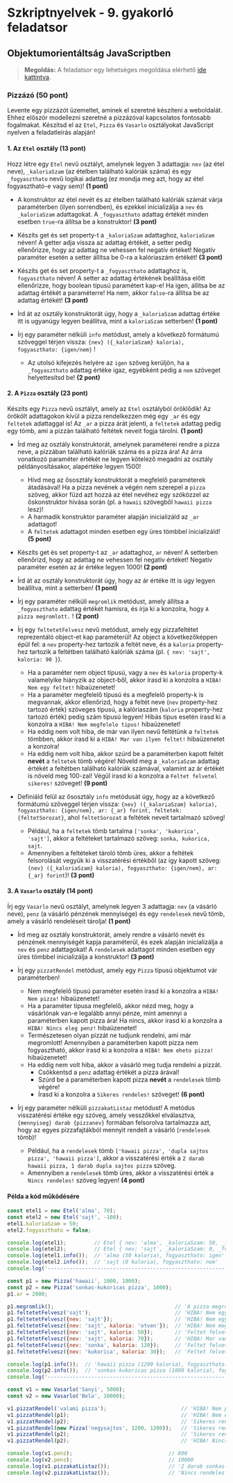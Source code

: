 # Szkriptnyelvek - 9. gyakorló feladatsor

## Objektumorientáltság JavaScriptben

> **Megoldás:** A feladatsor egy lehetséges megoldása elérhető <a href="./megoldas.js" target="_blank">ide kattintva</a>.

### Pizzázó (50 pont)

Levente egy pizzázót üzemeltet, aminek el szeretné készíteni a weboldalát. Ehhez először modellezni szeretné a pizzázóval kapcsolatos fontosabb fogalmakat. Készítsd el az `Etel`, `Pizza` és `Vasarlo` osztályokat JavaScript nyelven a feladatleírás alapján!


#### 1. Az `Etel` osztály (13 pont)

Hozz létre egy `Etel` nevű osztályt, amelynek legyen 3 adattagja: `nev` (az étel neve), `_kaloriaSzam` (az ételben található kalóriák száma) és egy `_fogyaszthato` nevű logikai adattag (ez mondja meg azt, hogy az étel fogyasztható-e vagy sem)! **(1 pont)**

* A konstruktor az étel nevét és az ételben található kalóriák számát várja paraméterben (ilyen sorrendben), és ezekkel inicializálja a `nev` és `_kaloriaSzam` adattagokat. A `_fogyaszthato` adattag értékét minden esetben `true`-ra állítsa be a konstruktor! **(3 pont)**

* Készíts get és set property-t a `_kaloriaSzam` adattaghoz, `kaloriaSzam` néven! A getter adja vissza az adattag értékét, a setter pedig ellenőrizze, hogy az adattag ne vehessen fel negatív értéket! Negatív paraméter esetén a setter állítsa be 0-ra a kalóriaszám értékét! **(3 pont)**

* Készíts get és set property-t a `_fogyaszthato` adattaghoz is, `fogyaszthato` néven! A setter az adattag értékének beállítása előtt ellenőrizze, hogy boolean típusú paramétert kap-e! Ha igen, állítsa be az adattag értékét a paraméterre! Ha nem, akkor `false`-ra állítsa be az adattag értékét! **(3 pont)**

* Írd át az osztály konstruktorát úgy, hogy a `_kaloriaSzam` adattag értéke itt is ugyanúgy legyen beállítva, mint a `kaloriaSzam` setterben! **(1 pont)**

* Írj egy paraméter nélküli `info` metódust, amely a következő formátumú szöveggel térjen vissza: `{nev} ({_kaloriaSzam} kaloria), fogyaszthato: {igen/nem}` !
    * Az utolsó kifejezés helyére az `igen` szöveg kerüljön, ha a `_fogyaszthato` adattag értéke igaz, egyébként pedig a `nem` szöveget helyettesítsd be! **(2 pont)**


#### 2. A `Pizza` osztály (23 pont)

Készíts egy `Pizza` nevű osztályt, amely az `Etel` osztályból öröklődik! Az örökölt adattagokon kívül a pizza rendelkezzen még egy `_ar` és egy `feltetek` adattaggal is! Az `_ar` a pizza árát jelenti, a `feltetek` adattag pedig egy tömb, ami a pizzán található feltétek neveit fogja tárolni. **(1 pont)**

* Írd meg az osztály konstruktorát, amelynek paraméterei rendre a pizza neve, a pizzában található kalóriák száma és a pizza ára! Az árra vonatkozó paraméter értékét ne legyen kötelező megadni az osztály példányosításakor, alapértéke legyen 1500!
    * Hívd meg az ősosztály konstruktorát a megfelelő paraméterek átadásával! Ha a pizza nevének a végén nem szerepel a `pizza` szöveg, akkor fűzd azt hozzá az étel nevéhez egy szóközzel az őskonstruktor hívása során (pl. a `hawaii` szövegből `hawaii pizza` lesz)!
    * A harmadik konstruktor paraméter alapján inicializáld az `_ar` adattagot!
    * A `feltetek` adattagot minden esetben egy üres tömbbel inicializáld! **(5 pont)**

* Készíts get és set property-t az `_ar` adattaghoz, `ar` néven! A setterben ellenőrizd, hogy az adattag ne vehessen fel negatív értéket! Negatív paraméter esetén az ár értéke legyen 1000! **(2 pont)**

* Írd át az osztály konstruktorát úgy, hogy az ár értéke itt is úgy legyen beállítva, mint a setterben! **(1 pont)**

* Írj egy paraméter nélküli `megromlik` metódust, amely állítsa a `_fogyaszthato` adattag értékét hamisra, és írja ki a konzolra, hogy `A pizza megromlott.` ! **(2 pont)**

* Írj egy `feltetetFelvesz` nevű metódust, amely egy pizzafeltétet reprezentáló object-et kap paraméterül! Az object a következőképpen épül fel: a `nev` property-hez tartozik a feltét neve, és a `kaloria` property-hez tartozik a feltétben található kalóriák száma (pl. `{ nev: 'sajt', kaloria: 90 }`).
    * Ha a paraméter nem object típusú, vagy a `nev` és `kaloria` property-k valamelyike hiányzik az object-ből, akkor írasd ki a konzolra a `HIBA! Nem egy feltet!` hibaüzenetet!
    * Ha a paraméter megfelelő típusú és a megfelelő property-k is megvannak, akkor ellenőrizd, hogy a feltét neve (`nev` property-hez tartozó érték) szöveges típusú, a kalóriaszám (`kaloria` property-hez tartozó érték) pedig szám típusú legyen! Hibás típus esetén írasd ki a konzolra a `HIBA! Nem megfelelo tipus!` hibaüzenetet!
    * Ha eddig nem volt hiba, de már van ilyen nevű feltétünk a `feltetek` tömbben, akkor írasd ki a `HIBA! Mar van ilyen feltet!` hibaüzenetet a konzolra!
    * Ha eddig nem volt hiba, akkor szúrd be a paraméterben kapott feltét **nevét** a `feltetek` tömb végére! Növeld meg a `_kaloriaSzam` adattag értékét a feltétben található kalóriák számával, valamint az ár értékét is növeld meg 100-zal! Végül írasd ki a konzolra a `Feltet felvetel sikeres!` szöveget! **(9 pont)**

* Definiáld felül az ősosztály `info` metódusát úgy, hogy az a következő formátumú szöveggel térjen vissza: `{nev} ({_kaloriaSzam} kaloria), fogyaszthato: {igen/nem}, ar: {_ar} forint, feltetek: {feltetSorozat}`, ahol `feltetSorozat` a feltétek neveit tartalmazó szöveg!
    * Például, ha a `feltetek` tömb tartalma `['sonka', 'kukorica', 'sajt']`, akkor a feltéteket tartalmazó szöveg: `sonka, kukorica, sajt`.
    * Amennyiben a feltéteket tároló tömb üres, akkor a feltétek felsorolását vegyük ki a visszatérési értékből (az így kapott szöveg: `{nev} ({_kaloriaSzam} kaloria), fogyaszthato: {igen/nem}, ar: {_ar} forint`)! **(3 pont)**


#### 3. A `Vasarlo` osztály (14 pont)

Írj egy `Vasarlo` nevű osztályt, amelynek legyen 3 adattagja: `nev` (a vásárló neve), `penz` (a vásárló pénzének mennyisége) és egy `rendelesek` nevű tömb, amely a vásárló rendeléseit tárolja! **(1 pont)**

* Írd meg az osztály konstruktorát, amely rendre a vásárló nevét és pénzének mennyiségét kapja paraméterül, és ezek alapján inicializálja a `nev` és `penz` adattagokat! A `rendelesek` adattagot minden esetben egy üres tömbbel inicializálja a konstruktor! **(3 pont)**

* Írj egy `pizzatRendel` metódust, amely egy `Pizza` típusú objektumot vár paraméterben!
    * Nem megfelelő típusú paraméter esetén írasd ki a konzolra a `HIBA! Nem pizza!` hibaüzenetet!
    * Ha a paraméter típusa megfelelő, akkor nézd meg, hogy a vásárlónak van-e legalább annyi pénze, mint amennyi a paraméterben kapott pizza ára! Ha nincs, akkor írasd ki a konzolra a `HIBA! Nincs eleg penz!` hibaüzenetet!
    * Természetesen olyan pizzát ne tudjunk rendelni, ami már megromlott! Amennyiben a paraméterben kapott pizza nem fogyasztható, akkor írasd ki a konzolra a `HIBA! Nem eheto pizza!` hibaüzenetet!
    * Ha eddig nem volt hiba, akkor a vásárló meg tudja rendelni a pizzát.
        * Csökkentsd a `penz` adattag értékét a pizza árával!
        * Szúrd be a paraméterben kapott pizza **nevét** a `rendelesek` tömb végére!
        * Írasd ki a konzolra a `Sikeres rendeles!` szöveget! **(6 pont)**

* Írj egy paraméter nélküli `pizzakatListaz` metódust! A metódus visszatérési értéke egy szöveg, amely vesszőkkel elválasztva, `{mennyiseg} darab {pizzanev}` formában felsorolva tartalmazza azt, hogy az egyes pizzafajtákból mennyit rendelt a vásárló (`rendelesek` tömb)!
    * Például, ha a `rendelesek` tömb `['hawaii pizza', 'dupla sajtos pizza', 'hawaii pizza']`, akkor a visszatérési érték a `2 darab hawaii pizza, 1 darab dupla sajtos pizza` szöveg.
    * Amennyiben a `rendelesek` tömb üres, akkor a visszatérési érték a `Nincs rendeles!` szöveg legyen! **(4 pont)**


#### Példa a kód működésére

```js
const etel1 = new Etel('alma', 70);
const etel2 = new Etel('sajt', -100);
etel1.kaloriaSzam = 50;
etel2.fogyaszthato = false;

console.log(etel1);         // Etel { nev: 'alma', _kaloriaSzam: 50, _fogyaszthato: true }
console.log(etel2);         // Etel { nev: 'sajt', _kaloriaSzam: 0, _fogyaszthato: false }
console.log(etel1.info());  // 'alma (50 kaloria), fogyaszthato: igen'
console.log(etel2.info());  // 'sajt (0 kaloria), fogyaszthato: nem'
console.log('----------------------------------------------------------------------------------------------------');

const p1 = new Pizza('hawaii', 1000, 1800);
const p2 = new Pizza('sonkas-kukoricas pizza', 1000);
p1.ar = 2000;

p1.megromlik();                                       // 'A pizza megromlott.'
p1.feltetetFelvesz('sajt');                           // 'HIBA! Nem egy feltet!'
p1.feltetetFelvesz({nev: 'sajt'});                    // 'HIBA! Nem egy feltet!'
p1.feltetetFelvesz({nev: 'sajt', kaloria: 'otven'});  // 'HIBA! Nem megfelelo tipus!'
p1.feltetetFelvesz({nev: 'sajt', kaloria: 50});       // 'Feltet felvetel sikeres!'
p1.feltetetFelvesz({nev: 'sajt', kaloria: 70});       // 'HIBA! Mar van ilyen feltet!'
p1.feltetetFelvesz({nev: 'sonka', kaloria: 120});     // 'Feltet felvetel sikeres!'
p1.feltetetFelvesz({nev: 'kukorica', kaloria: 30});   // 'Feltet felvetel sikeres!'

console.log(p1.info());  // 'hawaii pizza (1200 kaloria), fogyaszthato: nem, ar: 2300 forint, feltetek: sajt, sonka, kukorica'
console.log(p2.info());  // 'sonkas-kukoricas pizza (1000 kaloria), fogyaszthato: igen, ar: 1500 forint'
console.log('----------------------------------------------------------------------------------------------------');

const v1 = new Vasarlo('Sanyi', 5000);
const v2 = new Vasarlo('Bela', 10000);

v1.pizzatRendel('valami pizza');                        // 'HIBA! Nem pizza!'
v1.pizzatRendel(p1);                                    // 'HIBA! Nem eheto pizza!'
v1.pizzatRendel(p2);                                    // 'Sikeres rendeles!'
v1.pizzatRendel(new Pizza('negysajtos', 1200, 1200));   // 'Sikeres rendeles!'
v1.pizzatRendel(p2);                                    // 'Sikeres rendeles!'
v1.pizzatRendel(p2);                                    // 'HIBA! Nincs eleg penz!'

console.log(v1.penz);                               // 800
console.log(v2.penz);                               // 10000
console.log(v1.pizzakatListaz());                   // '2 darab sonkas-kukoricas pizza, 1 darab negysajtos pizza'
console.log(v2.pizzakatListaz());                   // 'Nincs rendeles!'
```
